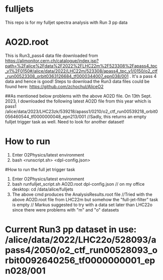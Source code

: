 # fulljets
This repo is for my fulljet spectra analysis with Run 3 pp data

# AO2D.root
This is Run3_pass4 data file downloaded from https://alimonitor.cern.ch/catalogue/index.jsp?path=%2Falice%2Fdata%2F2022%2FLHC22m%2F523308%2Fapass4_tpc_v1%2F0150#/alice/data/2022/LHC22m/523308/apass4_tpc_v1/0150/o2_ctf_run00523308_orbit0363126684_tf0000344007_epn038/001 . It's a pass 4 data and hence is good!
Steps to download the Run3 data files could be found here: https://github.com/zchochul/AliceO2

##As mentioned below problems with the above AO2D file. On 13th Sept. 2023, I downloaded the following latest AO2D file from this year which is pass1
/alice/data/2023/LHC23zk/539218/apass1/0210/o2_ctf_run00539218_orbit0056460544_tf0000000048_epn213/001
//Sadly, this returns an empty fulljet trigger task as well. Need to look for another dataset!

# How to run
1. Enter O2Physics/latest environment
2. bash <runscript.sh> <inputdata-file> <dpl-config.json>

#How to run the full jet trigger task
1. Enter O2Physics/latest environment
2. bash runfulljet_script.sh AO2D.root dpl-config.json		// on my office desktop: cd /data/alice/fulljets
3. The above cmd produces the AnalysisResults.root file		//Tried with the above AO2D.root file from LHC22m but somehow the "full-jet-filter" task is empty
						// Markus suggested to try with a data set later than LHC22o since there were problems with "m" and "o" datasets

# Current Run3 pp dataset in use: /alice/data/2022/LHC22o/528093/apass4/2050/o2_ctf_run00528093_orbit0092640256_tf0000000001_epn028/001
